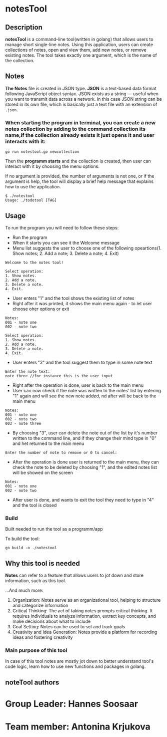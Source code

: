# notesTool

## Description

**notesTool** is a command-line tool(written in golang) that allows users to manage short single-line notes. Using this application, users can create collections of notes, open and view them, add new notes, or remove existing notes. The tool takes exactly one argument, which is the name of the collection.

## Notes

**The Notes** file is created in JSON type. **JSON** is a text-based data format following JavaScript object syntax. JSON exists as a string — useful when you want to transmit data across a network. In this case JSON string can be stored in its own file, which is basically just a text file with an extension of ```.json```.

### **When starting the program in terminal, you can create a new notes collection by adding to the command collection its name,if the collection already exists it just opens it and user interacts with it**:

```
go run notestool.go newcollection 
```
Then the **programm starts** and the collection is created, then user can interact with it by choosing the menu options.

If no argument is provided, the number of arguments is not one, or if the argument is help, the tool will display a brief help message that explains how to use the application.

```
$ ./notestool
Usage: ./todotool [TAG]
```
## Usage

To run the program you will need to follow these steps:
- Run the program
- When it starts you can see it the Welcome message
- Menu list suggests the user to choose one of the following opeartions(1. Show notes; 2. Add a note; 3. Delete a note; 4. Exit)

```
Welcome to the notes tool!

Select operation:
1. Show notes.
2. Add a note.
3. Delete a note.
4. Exit.
```

- User enters "1" and the tool shows the existing list of notes
- Right after it was printed, it shows the main menu again - to let user choose oher options or exit

```
Notes:
001 - note one
002 - note two

Select operation:
1. Show notes.
2. Add a note.
3. Delete a note.
4. Exit.

```

- User enters "2" and the tool suggest them to type in some note text
    
```
Enter the note text:
note three //for instance this is the user input
```

- Right after the operation is done, user is back to the main menu
- User can now check if the note was written to the notes' list by entering "1" again and will see the new note added, nd after will be back to the main menu

```
Notes:
001 - note one
002 - note two
003 - note three
```

- By choosing "3", user can delete the note out of the list by it's number written to the command line, and if they change their mind type in "0" and het returned to the main menu

```
Enter the number of note to remove or 0 to cancel:
```
- After the operation is done user is returned to the main menu, they can check the note to be deleted by choosing "1", and the edited notes list will be showed on the screen
```
Notes:
001 - note one
002 - note two
```
- After user is done, and wants to exit the tool they need to type in "4" and the tool is closed

### Build

Built needed to run the tool as a programm/app

To build the tool:

```
go build -o ./notestool
```

## Why this tool is needed

**Notes** can refer to a feature that allows users to jot down and store information, such as this tool.

...And much more:
1. Organization: Notes serve as an organizational tool, helping to structure and categorize information
2. Critical Thinking: The act of taking notes prompts critical thinking. It requires individuals to analyze information, extract key concepts, and make decisions about what to include
3. Goal Setting: Notes can be used to set and track goals
4. Creativity and Idea Generation: Notes provide a platform for recording ideas and fostering creativity



### Main purpose of this tool
In case of this tool notes are mostly jot down to better understand tool's code logic, learn how to use new functions and packages in golang. 

## noteTool authors

# Group Leader: **Hannes Soosaar**

# Team member: Antonina Krjukova